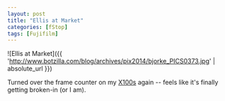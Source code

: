 ```yaml
---
layout: post
title: "Ellis at Market"
categories: [fStop]
tags: [Fujifilm]
---
```



![Ellis at Market]({{ 'http://www.botzilla.com/blog/archives/pix2014/bjorke_PICS0373.jpg' | absolute_url }})


Turned over the frame counter on my <a href="/blog/archives/000794.html">X100s</a> again -- feels like it's finally getting broken-in (or I am). 

